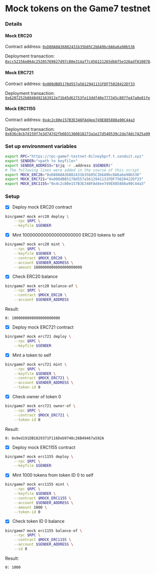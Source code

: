 # Mock tokens on the Game7 testnet

### Details

#### Mock ERC20

Contract address: [`0xD80A8A36882431b35b05C2b6A9bc8A6a6a98b536`](https://explorer-game7-testnet-0ilneybprf.t.conduit.xyz/address/0xD80A8A36882431b35b05C2b6A9bc8A6a6a98b536)

Deployment transaction: [`0xcc52156e864c25285769827d97c80e314af7c456121265db6f5e326adf810078`](https://explorer-game7-testnet-0ilneybprf.t.conduit.xyz/tx/0xcc52156e864c25285769827d97c80e314af7c456121265db6f5e326adf810078).


#### Mock ERC721

Contract address: [`0x008dB85178d557a5612941131FDF75028422Df33`](https://explorer-game7-testnet-0ilneybprf.t.conduit.xyz/address/0x008dB85178d557a5612941131FDF75028422Df33)

Deployment transaction: [`0x6207252b8848492163912e71b45d62753fe13ddf40e777345c807fe47a0e81fe`](https://explorer-game7-testnet-0ilneybprf.t.conduit.xyz/tx/0x6207252b8848492163912e71b45d62753fe13ddf40e777345c807fe47a0e81fe)

#### Mock ERC1155

Contract address: [`0x4c2c80e157B3E348FAd4ee749E885888a90C44a3`](https://explorer-game7-testnet-0ilneybprf.t.conduit.xyz/address/0x4c2c80e157B3E348FAd4ee749E885888a90C44a3)

Deployment transaction: [`0x036c8cb7d159f7e3d747d2fb6031360818273a1e27d540539c2da74dc7425a99`](https://explorer-game7-testnet-0ilneybprf.t.conduit.xyz/tx/0x036c8cb7d159f7e3d747d2fb6031360818273a1e27d540539c2da74dc7425a99)


### Set up environment variables

```bash
export RPC="https://rpc-game7-testnet-0ilneybprf.t.conduit.xyz"
export SENDER="<path to keyfile>"
export SENDER_ADDRESS="$(jq -r .address $SENDER)"
# The following lines were added in the course of this script
export MOCK_ERC20="0xD80A8A36882431b35b05C2b6A9bc8A6a6a98b536"
export MOCK_ERC721="0x008dB85178d557a5612941131FDF75028422Df33"
export MOCK_ERC1155="0x4c2c80e157B3E348FAd4ee749E885888a90C44a3"
```

### Setup

- [x] Deploy mock ERC20 contract

```bash
bin/game7 mock erc20 deploy \
    --rpc $RPC \
    --keyfile $SENDER
```

- [x] Mint 1000000000000000000000 ERC20 tokens to self

```bash
bin/game7 mock erc20 mint \
    --rpc $RPC \
    --keyfile $SENDER \
    --contract $MOCK_ERC20 \
    --account $SENDER_ADDRESS \
    --amount 1000000000000000000000
```

- [x] Check ERC20 balance

```bash
bin/game7 mock erc20 balance-of \
    --rpc $RPC \
    --contract $MOCK_ERC20 \
    --account $SENDER_ADDRESS
```

Result:

```
0: 1000000000000000000000
```

- [x] Deploy mock ERC721 contract

```bash
bin/game7 mock erc721 deploy \
    --rpc $RPC \
    --keyfile $SENDER
```

- [x] Mint a token to self

```bash
bin/game7 mock erc721 mint \
    --rpc $RPC \
    --keyfile $SENDER \
    --contract $MOCK_ERC721 \
    --account $SENDER_ADDRESS \
    --token-id 0
```

- [x] Check owner of token 0

```bash
bin/game7 mock erc721 owner-of \
    --rpc $RPC \
    --contract $MOCK_ERC721 \
    --token-id 0
```

Result:

```
0: 0x9ed191DB1829371F116Deb9748c26B49467a592A
```

- [x] Deploy mock ERC1155 contract

```bash
bin/game7 mock erc1155 deploy \
    --rpc $RPC \
    --keyfile $SENDER
```

- [x] Mint 1000 tokens from token ID 0 to self

```bash
bin/game7 mock erc1155 mint \
    --rpc $RPC \
    --keyfile $SENDER \
    --contract $MOCK_ERC1155 \
    --account $SENDER_ADDRESS \
    --amount 1000 \
    --token-id 0
```

- [x] Check token ID 0 balance

```bash
bin/game7 mock erc1155 balance-of \
    --rpc $RPC \
    --contract $MOCK_ERC1155 \
    --account $SENDER_ADDRESS \
    --id 0
```

Result:

```
0: 1000
```
